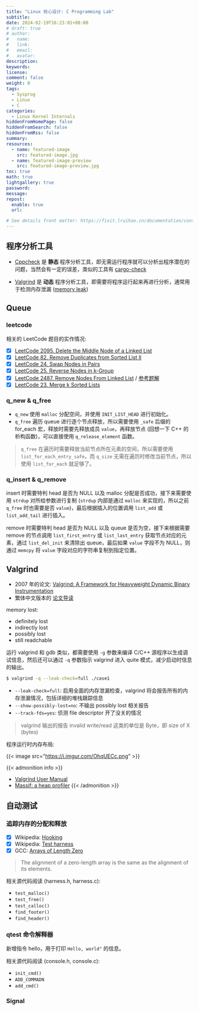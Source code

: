 ```yaml
---
title: "Linux 核心设计: C Programming Lab"
subtitle:
date: 2024-02-19T16:23:01+08:00
# draft: true
# author:
#   name:
#   link:
#   email:
#   avatar:
description:
keywords:
license:
comment: false
weight: 0
tags:
  - Sysprog
  - Linux
  - C
categories:
  - Linux Kernel Internals
hiddenFromHomePage: false
hiddenFromSearch: false
hiddenFromRss: false
summary:
resources:
  - name: featured-image
    src: featured-image.jpg
  - name: featured-image-preview
    src: featured-image-preview.jpg
toc: true
math: true
lightgallery: true
password:
message:
repost:
  enable: true
  url:

# See details front matter: https://fixit.lruihao.cn/documentation/content-management/introduction/#front-matter
---
```


<!--more-->

## 程序分析工具

- [Cppcheck](https://cppcheck.sourceforge.io/) 是 **静态** 程序分析工具，即无需运行程序就可以分析出程序潜在的问题，当然会有一定的误差，类似的工具有 [cargo-check](https://doc.rust-lang.org/cargo/commands/cargo-check.html)

- [Valgrind](https://valgrind.org/) 是 **动态** 程序分析工具，即需要将程序运行起来再进行分析，通常用于检测内存泄漏 ([memory leak](https://en.wikipedia.org/wiki/Memory_leak))

## Queue

### leetcode

相关的 LeetCode 题目的实作情况:

- [x] [LeetCode 2095. Delete the Middle Node of a Linked List](https://leetcode.com/problems/delete-the-middle-node-of-a-linked-list/)
- [x] [LeetCode 82. Remove Duplicates from Sorted List II](https://leetcode.com/problems/remove-duplicates-from-sorted-list-ii/)
- [x] [LeetCode 24. Swap Nodes in Pairs](https://leetcode.com/problems/swap-nodes-in-pairs/)
- [x] [LeetCode 25. Reverse Nodes in k-Group](https://leetcode.com/problems/reverse-nodes-in-k-group/)
- [x] [LeetCode 2487. Remove Nodes From Linked List](https://leetcode.com/problems/remove-nodes-from-linked-list/) / [参考题解](https://leetcode.com/problems/remove-nodes-from-linked-list/solutions/4188092/simple-easy-cpp-solution-with-explanation/)
- [x] [LeetCode 23. Merge k Sorted Lists](https://leetcode.com/problems/merge-k-sorted-lists/)

### q_new & q_free

- `q_new` 使用 `malloc` 分配空间，并使用 `INIT_LIST_HEAD` 进行初始化。
- `q_free` 遍历 queue 进行逐个节点释放，所以需要使用 `_safe` 后缀的 for_each 宏，释放时需要先释放成员 `value`，再释放节点 (回想一下 C++ 的析构函数)，可以直接使用 `q_release_element` 函数。

> `q_free` 在遍历时需要释放当前节点所在元素的空间，所以需要使用 `list_for_each_entry_safe`，而 `q_size` 无需在遍历时修改当前节点，所以使用 `list_for_each` 就足够了。

### q_insert & q_remove

insert 时需要特判 head 是否为 NULL 以及 malloc 分配是否成功，接下来需要使用 `strdup` 对所给参数进行复制 (`strdup` 内部是通过 `malloc` 来实现的，所以之前 `q_free` 时也需要是否 `value`)，最后根据插入的位置调用 `list_add` 或 `list_add_tail` 进行插入。

remove 时需要特判 head 是否为 NULL 以及 queue 是否为空，接下来根据需要 remove 的节点调用 `list_first_entry` 或 `list_last_entry` 获取节点对应的元素，通过 `list_del_init` 来清除出 queue，最后如果 `value` 字段不为 NULL，则通过 `memcpy` 将 `value` 字段对应的字符串复制到指定位置。

## Valgrind

- 2007 年的论文: [Valgrind: A Framework for Heavyweight Dynamic Binary Instrumentation](https://valgrind.org/docs/valgrind2007.pdf)
- 繁体中文版本的 [论文导读](https://wdv4758h-notes.readthedocs.io/zh_TW/latest/valgrind/dynamic-binary-instrumentation.html)

memory lost:
- definitely lost
- indirectly lost
- possibly lost
- still readchable

运行 valgrind 和 gdb 类似，都需要使用 `-g` 参数来编译 C/C++ 源程序以生成调试信息，然后还可以通过 `-q` 参数指示 valgrind 进入 quite 模式，减少启动时信息的输出。

```bash
$ valgrind -q --leak-check=full ./case1
```

- `--leak-check=full`: 启用全面的内存泄漏检查，valgrind 将会报告所有的内存泄漏情况，包括详细的堆栈跟踪信息
- `--show-possibly-lost=no`: 不输出 possibly lost 相关报告
- `--track-fds=yes`: 侦测 file descriptor 开了没关的情况

> valgrind 输出的报告 invalid write/read 这类的单位是 Byte，即 size of X (bytes)

程序运行时内存布局:

{{< image src="https://i.imgur.com/OhqUECc.png" >}}

{{< admonition info >}}
- [Valgrind User Manual](https://valgrind.org/docs/manual/manual.html)
- [Massif: a heap profiler](https://valgrind.org/docs/manual/ms-manual.html)
{{< /admonition >}}

## 自动测试

### 追踪内存的分配和释放

- [x] Wikipedia: [Hooking](https://en.wikipedia.org/wiki/Hooking)
- [x] Wikipedia: [Test harness](https://en.wikipedia.org/wiki/Test_harness)
- [x] GCC: [Arrays of Length Zero](https://gcc.gnu.org/onlinedocs/gcc/Zero-Length.html)
> The alignment of a zero-length array is the same as the alignment of its elements.

相关源代码阅读 (harness.h, harness.c):
- `test_malloc()`
- `test_free()`
- `test_calloc()`
- `find_footer()`
- `find_header()`

### qtest 命令解释器

新增指令 hello，用于打印 `Hello, world"` 的信息。

相关源代码阅读 (console.h, console.c):
- `init_cmd()`
- `ADD_COMMADN`
- `add_cmd()`

### Signal
